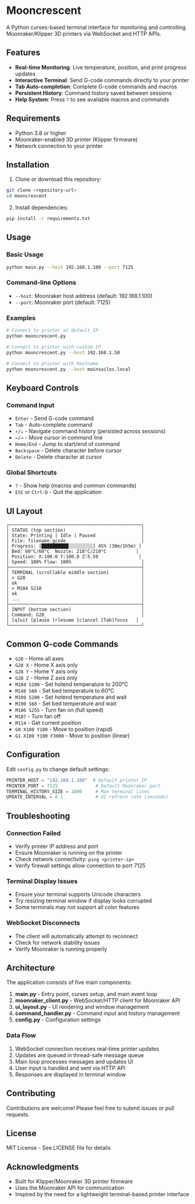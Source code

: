 # Mooncrescent

A Python curses-based terminal interface for monitoring and controlling Moonraker/Klipper 3D printers via WebSocket and HTTP APIs.

## Features

- **Real-time Monitoring**: Live temperature, position, and print progress updates
- **Interactive Terminal**: Send G-code commands directly to your printer
- **Tab Auto-completion**: Complete G-code commands and macros
- **Persistent History**: Command history saved between sessions
- **Help System**: Press `?` to see available macros and commands

## Requirements

- Python 3.8 or higher
- Moonraker-enabled 3D printer (Klipper firmware)
- Network connection to your printer

## Installation

1. Clone or download this repository:
```bash
git clone <repository-url>
cd mooncrescent
```

2. Install dependencies:
```bash
pip install -r requirements.txt
```

## Usage

### Basic Usage

```bash
python main.py --host 192.168.1.100 --port 7125
```

### Command-line Options

- `--host`: Moonraker host address (default: 192.168.1.100)
- `--port`: Moonraker port (default: 7125)

### Examples

```bash
# Connect to printer at default IP
python mooncrescent.py

# Connect to printer with custom IP
python mooncrescent.py --host 192.168.1.50

# Connect to printer with hostname
python mooncrescent.py --host mainsailos.local
```

## Keyboard Controls

### Command Input
- `Enter` - Send G-code command
- `Tab` - Auto-complete command
- `↑/↓` - Navigate command history (persisted across sessions)
- `←/→` - Move cursor in command line
- `Home/End` - Jump to start/end of command
- `Backspace` - Delete character before cursor
- `Delete` - Delete character at cursor

### Global Shortcuts
- `?` - Show help (macros and common commands)
- `ESC` or `Ctrl-D` - Quit the application

## UI Layout

```
┌─────────────────────────────────────────────────┐
│ STATUS (top section)                            │
│ State: Printing | Idle | Paused                 │
│ File: filename.gcode                            │
│ Progress: [██████████░░░░░░░░░] 45% (30m/1h5m) │
│ Bed: 60°C/60°C  Nozzle: 210°C/210°C           │
│ Position: X:100.0 Y:100.0 Z:5.50               │
│ Speed: 100% Flow: 100%                          │
├─────────────────────────────────────────────────┤
│ TERMINAL (scrollable middle section)            │
│ > G28                                           │
│ ok                                              │
│ > M104 S210                                     │
│ ok                                              │
│ ...                                             │
├─────────────────────────────────────────────────┤
│ INPUT (bottom section)                          │
│ Command: G28_                                   │
│ [q]uit [p]ause [r]esume [c]ancel [Tab]focus   │
└─────────────────────────────────────────────────┘
```

## Common G-code Commands

- `G28` - Home all axes
- `G28 X` - Home X axis only
- `G28 Y` - Home Y axis only
- `G28 Z` - Home Z axis only
- `M104 S200` - Set hotend temperature to 200°C
- `M140 S60` - Set bed temperature to 60°C
- `M109 S200` - Set hotend temperature and wait
- `M190 S60` - Set bed temperature and wait
- `M106 S255` - Turn fan on (full speed)
- `M107` - Turn fan off
- `M114` - Get current position
- `G0 X100 Y100` - Move to position (rapid)
- `G1 X100 Y100 F3000` - Move to position (linear)

## Configuration

Edit `config.py` to change default settings:

```python
PRINTER_HOST = "192.168.1.100"  # Default printer IP
PRINTER_PORT = 7125              # Default Moonraker port
TERMINAL_HISTORY_SIZE = 1000     # Max terminal lines
UPDATE_INTERVAL = 0.1            # UI refresh rate (seconds)
```

## Troubleshooting

### Connection Failed
- Verify printer IP address and port
- Ensure Moonraker is running on the printer
- Check network connectivity: `ping <printer-ip>`
- Verify firewall settings allow connection to port 7125

### Terminal Display Issues
- Ensure your terminal supports Unicode characters
- Try resizing terminal window if display looks corrupted
- Some terminals may not support all color features

### WebSocket Disconnects
- The client will automatically attempt to reconnect
- Check for network stability issues
- Verify Moonraker is running properly

## Architecture

The application consists of five main components:

1. **main.py** - Entry point, curses setup, and main event loop
2. **moonraker_client.py** - WebSocket/HTTP client for Moonraker API
3. **ui_layout.py** - UI rendering and window management
4. **command_handler.py** - Command input and history management
5. **config.py** - Configuration settings

### Data Flow

1. WebSocket connection receives real-time printer updates
2. Updates are queued in thread-safe message queue
3. Main loop processes messages and updates UI
4. User input is handled and sent via HTTP API
5. Responses are displayed in terminal window

## Contributing

Contributions are welcome! Please feel free to submit issues or pull requests.

## License

MIT License - See LICENSE file for details

## Acknowledgments

- Built for Klipper/Moonraker 3D printer firmware
- Uses the Moonraker API for communication
- Inspired by the need for a lightweight terminal-based printer interface

